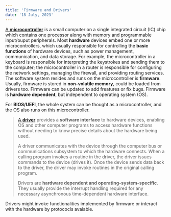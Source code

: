 ```yaml
---
title: 'Firmware and Drivers'
date: '18 July, 2023'
---
```


[A **microcontroller**](https://en.wikipedia.org/wiki/Microcontroller) is a small computer on a
single integrated circuit (IC) chip which contains one processor along with memory and programmable
input/ouput peripherals. Most **hardware** devices embed one or more microcontrollers, which usually
responsible for controlling the **basic functions** of hardware devices, such as power management,
communication, and data storage. For example, the microcontroller in a keyboard is responsible for
interpreting the keystrokes and sending them to the computer; the microcontroller in a router is
responsible for configuring the network settings, managing the firewall, and providing routing
services. The software system resides and runs on the microcontroller is **firmware**. Usually,
firmware is stored in **non-volatile memory**, could be loaded from drivers too. Firmware can be
updated to add freatures or fix bugs.  Firmware is **hardware dependent**, but independent to
operating system (OS).

For **BIOS/UEFI**, the whole system can be thought as a microcontroller, and the OS also runs on
this microcontroller.

>[A **driver**](https://en.wikipedia.org/wiki/Device_driver) provides a **software interface** to
>hardware devices, enabling OS and other computer programs to access hardware functions without
>needing to know precise details about the hardware being used.
>
>A driver communicates with the device through the computer bus or communications subsystem to which
>the hardware connects. When a calling program invokes a routine in the driver, the driver issues
>commands to the device (drives it). Once the device sends data back to the driver, the driver may
>invoke routines in the original calling program.
>
>Drivers are **hardware dependent and operating-system-specific**. They usually provide the
>interrupt handling required for any necessary asynchronous time-dependent hardware interface.

Drivers might invoke functionalities implemented by firmware or interact with the hardware by
protococls avaiable.
